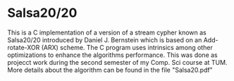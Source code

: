 # Salsa20/20

This is a C implementation of a version of a stream cypher known as Salsa20/20 introduced by Daniel J. Bernstein which is based on an Add-rotate-XOR (ARX) scheme. The C program uses intrinsics among other optimizations to enhance the algorithms performance. This was done as projecct work during the second semester of my Comp. Sci course at TUM. More details about the algorithm can be found in the file "Salsa20.pdf" 